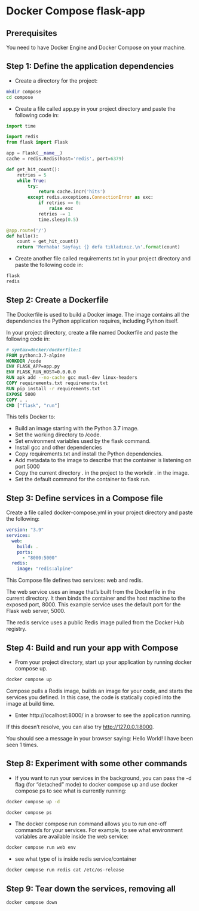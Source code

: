 # Docker Compose flask-app

## Prerequisites

You need to have Docker Engine and Docker Compose on your machine.

## Step 1: Define the application dependencies

- Create a directory for the project:

```bash
mkdir compose
cd compose
```

- Create a file called app.py in your project directory and paste the following code in:

```python
import time

import redis
from flask import Flask

app = Flask(__name__)
cache = redis.Redis(host='redis', port=6379)

def get_hit_count():
    retries = 5
    while True:
        try:
            return cache.incr('hits')
        except redis.exceptions.ConnectionError as exc:
            if retries == 0:
                raise exc
            retries -= 1
            time.sleep(0.5)

@app.route('/')
def hello():
    count = get_hit_count()
    return 'Merhaba! Sayfayı {} defa tıkladınız.\n'.format(count)
```

- Create another file called requirements.txt in your project directory and paste the following code in:

```requirements.txt
flask
redis
```

## Step 2: Create a Dockerfile

The Dockerfile is used to build a Docker image. The image contains all the dependencies the Python application requires, including Python itself.

In your project directory, create a file named Dockerfile and paste the following code in:

```Dockerfile
# syntax=docker/dockerfile:1
FROM python:3.7-alpine
WORKDIR /code
ENV FLASK_APP=app.py
ENV FLASK_RUN_HOST=0.0.0.0
RUN apk add --no-cache gcc musl-dev linux-headers
COPY requirements.txt requirements.txt
RUN pip install -r requirements.txt
EXPOSE 5000
COPY . .
CMD ["flask", "run"]
```

This tells Docker to:

- Build an image starting with the Python 3.7 image.
- Set the working directory to /code.
- Set environment variables used by the flask command.
- Install gcc and other dependencies
- Copy requirements.txt and install the Python dependencies.
- Add metadata to the image to describe that the container is listening on port 5000
- Copy the current directory . in the project to the workdir . in the image.
- Set the default command for the container to flask run.


## Step 3: Define services in a Compose file

Create a file called docker-compose.yml in your project directory and paste the following:

```yaml
version: "3.9"
services:
  web:
    build: .
    ports:
      - "8000:5000"
  redis:
    image: "redis:alpine"
```

This Compose file defines two services: web and redis.

The web service uses an image that’s built from the Dockerfile in the current directory. It then binds the container and the host machine to the exposed port, 8000. This example service uses the default port for the Flask web server, 5000.

The redis service uses a public Redis image pulled from the Docker Hub registry.

## Step 4: Build and run your app with Compose

- From your project directory, start up your application by running docker compose up.

```bash
docker compose up
```
Compose pulls a Redis image, builds an image for your code, and starts the services you defined. In this case, the code is statically copied into the image at build time.

- Enter http://localhost:8000/ in a browser to see the application running.

If this doesn’t resolve, you can also try http://127.0.0.1:8000.

You should see a message in your browser saying:
Hello World! I have been seen 1 times.

## Step 8: Experiment with some other commands

- If you want to run your services in the background, you can pass the -d flag (for “detached” mode) to docker compose up and use docker compose ps to see what is currently running:

```bash
docker compose up -d
```
```bash
docker compose ps
```
- The docker compose run command allows you to run one-off commands for your services. For example, to see what environment variables are available inside the web service:

```bash
docker compose run web env
```

- see what type of is inside redis service/container
```bash
docker compose run redis cat /etc/os-release
```

## Step 9: Tear down the services, removing all

```bash
docker compose down
```



